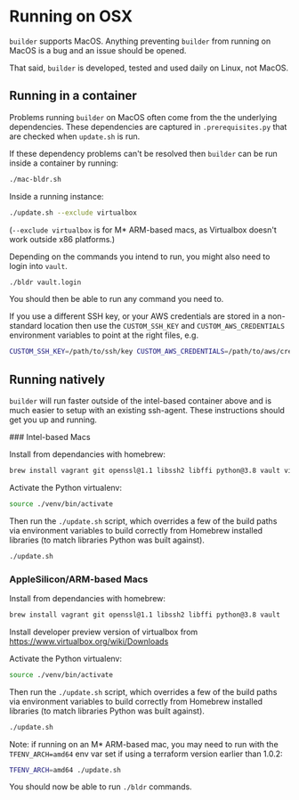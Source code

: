 # Running on OSX

`builder` supports MacOS. Anything preventing `builder` from running on MacOS is a bug and an issue should be opened.

That said, `builder` is developed, tested and used daily on Linux, not MacOS.

## Running in a container

Problems running `builder` on MacOS often come from the the underlying dependencies. These dependencies are captured in `.prerequisites.py` that are checked when `update.sh` is run.

If these dependency problems can't be resolved then `builder` can be run inside a container by running:

```bash
./mac-bldr.sh
```

Inside a running instance:

```bash
./update.sh --exclude virtualbox
```

(`--exclude virtualbox` is for M* ARM-based macs, as Virtualbox doesn't work outside x86 platforms.)

Depending on the commands you intend to run, you might also need to login into `vault`.

```bash
./bldr vault.login
```

You should then be able to run any command you need to.

If you use a different SSH key, or your AWS credentials are stored in a non-standard location then use the
`CUSTOM_SSH_KEY` and `CUSTOM_AWS_CREDENTIALS` environment variables to point at the right files, e.g.

```bash
CUSTOM_SSH_KEY=/path/to/ssh/key CUSTOM_AWS_CREDENTIALS=/path/to/aws/credentials/file ./mac-bldr.sh
```

## Running natively

`builder` will run faster outside of the intel-based container above and is much easier to setup with an existing
ssh-agent. These instructions should get you up and running.

### Intel-based Macs

Install from dependancies with homebrew:

```bash
brew install vagrant git openssl@1.1 libssh2 libffi python@3.8 vault virtualbox
```

Activate the Python virtualenv:

```bash
source ./venv/bin/activate
```

Then run the `./update.sh` script, which overrides a few of the build paths via environment variables to build correctly
from Homebrew installed libraries (to match libraries Python was built against).

```bash
./update.sh
```

### AppleSilicon/ARM-based Macs

Install from dependancies with homebrew:

```bash
brew install vagrant git openssl@1.1 libssh2 libffi python@3.8 vault
```

Install developer preview version of virtualbox from https://www.virtualbox.org/wiki/Downloads

Activate the Python virtualenv:

```bash
source ./venv/bin/activate
```

Then run the `./update.sh` script, which overrides a few of the build paths via environment variables to build correctly
from Homebrew installed libraries (to match libraries Python was built against).

```bash
./update.sh
```

Note: if running on an M* ARM-based mac, you may need to run with the `TFENV_ARCH=amd64` env var set if using a terraform version earlier than 1.0.2:

```bash
TFENV_ARCH=amd64 ./update.sh
```

You should now be able to run `./bldr` commands.
